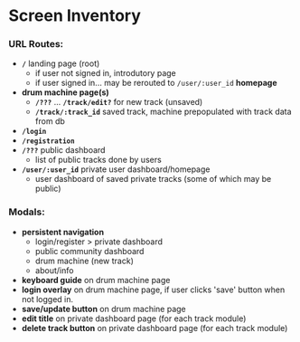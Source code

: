 # Screen Inventory

### URL Routes:
* **`/`** landing page (root)
    * if user not signed in, introdutory page
    * if user signed in... may be rerouted to `/user/:user_id` **homepage**
* **drum machine page(s)**
    * **`/???`** ... **`/track/edit?`** for new track (unsaved)
    * **`/track/:track_id`** saved track, machine prepopulated with track data from db
* **`/login`**
* **`/registration`**
* **`/???`** public dashboard
   * list of public tracks done by users
* **`/user/:user_id`** private user dashboard/homepage
    * user dashboard of saved private tracks (some of which may be public)


### Modals:
* **persistent navigation** 
    * login/register > private dashboard
    * public community dashboard
    * drum machine (new track)
    * about/info
* **keyboard guide** on drum machine page
* **login overlay** on drum machine page, if user clicks 'save' button when not logged in.
* **save/update button** on drum machine page
* **edit title** on private dashboard page (for each track module)
* **delete track button** on private dashboard page (for each track module)
